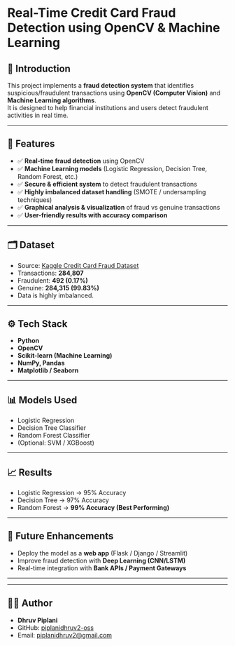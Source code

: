 # Real-Time Credit Card Fraud Detection using OpenCV & Machine Learning

## 📖 Introduction
This project implements a **fraud detection system** that identifies suspicious/fraudulent transactions using **OpenCV (Computer Vision)** and **Machine Learning algorithms**.  
It is designed to help financial institutions and users detect fraudulent activities in real time.

---

## 🚀 Features
- ✅ **Real-time fraud detection** using OpenCV  
- ✅ **Machine Learning models** (Logistic Regression, Decision Tree, Random Forest, etc.)  
- ✅ **Secure & efficient system** to detect fraudulent transactions  
- ✅ **Highly imbalanced dataset handling** (SMOTE / undersampling techniques)  
- ✅ **Graphical analysis & visualization** of fraud vs genuine transactions  
- ✅ **User-friendly results with accuracy comparison**

---

## 🗂️ Dataset
- Source: [Kaggle Credit Card Fraud Dataset](https://www.kaggle.com/mlg-ulb/creditcardfraud)  
- Transactions: **284,807**  
- Fraudulent: **492 (0.17%)**  
- Genuine: **284,315 (99.83%)**  
- Data is highly imbalanced.

---

## ⚙️ Tech Stack
- **Python**
- **OpenCV**
- **Scikit-learn (Machine Learning)**
- **NumPy, Pandas**
- **Matplotlib / Seaborn**

---

## 📊 Models Used
- Logistic Regression  
- Decision Tree Classifier  
- Random Forest Classifier  
- (Optional: SVM / XGBoost)

---

## 📈 Results
- Logistic Regression → 95% Accuracy  
- Decision Tree → 97% Accuracy  
- Random Forest → **99% Accuracy (Best Performing)**  

---

## 📌 Future Enhancements
- Deploy the model as a **web app** (Flask / Django / Streamlit)  
- Improve fraud detection with **Deep Learning (CNN/LSTM)**  
- Real-time integration with **Bank APIs / Payment Gateways**
---
---

## 👨‍💻 Author
- **Dhruv Piplani**  
- GitHub: [piplanidhruv2-oss](https://github.com/piplanidhruv2-oss)  
- Email: piplanidhruv2@gmail.com  
